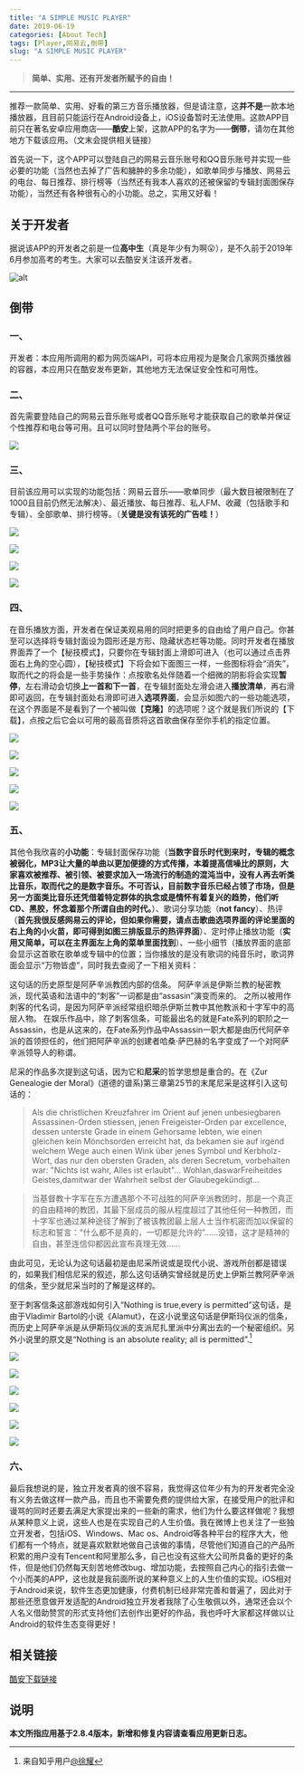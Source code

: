 ```yaml
---
title: "A SIMPLE MUSIC PLAYER"
date: 2019-06-19
categories: [About Tech]
tags: [Player,网易云,倒带]
slug: "A SIMPLE MUSIC PLAYER"
---
```


> **简单、实用、还有开发者所赋予的自由！**

<!--more-->

---

推荐一款简单、实用、好看的第三方音乐播放器，但是请注意，这**并不是**一款本地播放器，且目前只能运行在Android设备上，iOS设备暂时无法使用。这款APP目前只在著名安卓应用商店——**酷安**上架，这款APP的名字为——**倒带**，请勿在其他地方下载该应用。（文末会提供相关链接）

首先说一下，这个APP可以登陆自己的网易云音乐账号和QQ音乐账号并实现一些必要的功能（当然也去掉了广告和臃肿的多余功能），如歌单同步与播放、网易云的电台、每日推荐、排行榜等（当然还有我本人喜欢的还被保留的专辑封面图保存功能），当然还有各种很有心的小功能。总之，实用又好看！

## 关于开发者

据说该APP的开发者之前是一位**高中生**（真是年少有为啊😮），是不久前于2019年6月参加高考的考生。大家可以去酷安关注该开发者。

![alt](https://dawnblog-1300625500.cos.ap-guangzhou.myqcloud.com/images/20200323144112.png "开发者酷安主页")

## 倒带

### 一、

开发者：本应用所调用的都为网页端API，可将本应用视为是聚合几家网页播放器的容器，本应用只在酷安发布更新，其他地方无法保证安全性和可用性。

### 二、

首先需要登陆自己的网易云音乐账号或者QQ音乐账号才能获取自己的歌单并保证个性推荐和电台等可用。且可以同时登陆两个平台的账号。

![](https://dawnblog-1300625500.cos.ap-guangzhou.myqcloud.com/images/20200323144059.png)

### 三、

目前该应用可以实现的功能包括：网易云音乐——歌单同步（最大数目被限制在了1000且目前仍然无法解决）、最近播放、每日推荐、私人FM、收藏（包括歌手和专辑）、全部歌单、排行榜等。（**关键是没有该死的广告哇！**）

![](https://dawnblog-1300625500.cos.ap-guangzhou.myqcloud.com/images/20200323144105.png)

![](https://dawnblog-1300625500.cos.ap-guangzhou.myqcloud.com/images/20200323144107.png)

![](https://dawnblog-1300625500.cos.ap-guangzhou.myqcloud.com/images/20200323144108.png)

![](https://dawnblog-1300625500.cos.ap-guangzhou.myqcloud.com/images/20200323144106.png)

### 四、

在音乐播放方面，开发者在保证美观易用的同时把更多的自由给了用户自己。你甚至可以选择将专辑封面设为圆形还是方形、隐藏状态栏等功能。同时开发者在播放界面弄了一个【秘技模式】，只要你在专辑封面上滑即可进入（也可以通过点击界面右上角的空心圆），【秘技模式】下将会如下面图三一样，一些图标将会“消失”，取而代之的将会是一些手势操作：点按歌名处伴随着一个细微的阴影将会实现**暂停**，左右滑动会切换**上一首和下一首**，在专辑封面处左滑会进入**播放清单**，再右滑即可返回，在专辑封面处右滑即可进入**选项界面**，会显示如图六的一些功能选项，在这个界面是不是看到了一个被叫做【**克隆**】的选项呢？这个就是我们所说的【下载】，点按之后它会以可用的最高音质将这首歌曲保存至你手机的指定位置。

![](https://dawnblog-1300625500.cos.ap-guangzhou.myqcloud.com/images/20200323144113.png)

![](https://dawnblog-1300625500.cos.ap-guangzhou.myqcloud.com/images/20200323144111.png)

![](https://dawnblog-1300625500.cos.ap-guangzhou.myqcloud.com/images/20200323144103.png)

![](https://dawnblog-1300625500.cos.ap-guangzhou.myqcloud.com/images/20200323144102.png)

![](https://dawnblog-1300625500.cos.ap-guangzhou.myqcloud.com/images/20200323144104.png)

### 五、

其他令我欣喜的**小功能**：专辑封面保存功能（**当数字音乐时代到来时，专辑的概念被弱化，MP3让大量的单曲以更加便捷的方式传播，本着提高信噪比的原则，大家喜欢被推荐、被引领、被要求加入一场流行的制造的混沌当中，没有人再去听类比音乐，取而代之的是数字音乐。不可否认，目前数字音乐已经占领了市场，但是另一方面类比音乐还凭借着特定群体的执念或是情怀有着复兴的趋势，他们听CD、黑胶，怀念着那个所谓自由的时代。**）、歌词分享功能（**not fancy**）、热评（**首先我很反感网易云的评论，但如果你需要，请点击歌曲选项界面的评论里面的右上角的小火苗，即可得到如图三排版显示的热评界面**）、定时停止播放功能（**实用又简单，可以在主界面左上角的菜单里面找到**）、一些小细节（播放界面的底部会显示这首歌在歌单或专辑中的位置；当你播放的是没有歌词的纯音乐时，歌词界面会显示“万物皆虚”，同时我去查阅了一下相关资料：

这句话的历史原型是阿萨辛派教团内部的信条。 阿萨辛派是伊斯兰教的秘密教派，现代英语和法语中的“刺客”一词都是由“assasin”演变而来的。 之所以被用作刺客的代名词，是因为阿萨辛派经常组织暗杀伊斯兰教中其他教派和十字军中的高层人物。 在娱乐作品中，除了刺客信条，可能最出名的就是Fate系列的职阶之一Assassin，也是从这来的，在Fate系列作品中Assassin一职大都是由历代阿萨辛派的首领担任的，他们把阿萨辛派的创建者哈桑·萨巴赫的名字变成了一个对阿萨辛派领导人的称谓。

尼采的作品多次提到这句话，因为它和**尼采**的哲学思想是重合的。在《Zur Genealogie der Moral》(道德的谱系)第三章第25节的末尾尼采是这样引入这句话的：

> Als die christlichen Kreuzfahrer im Orient auf jenen unbesiegbaren Assassinen-Orden stiessen, jenen Freigeister-Orden par excellence, dessen unterste Grade in einem Gehorsame lebten, wie einen gleichen kein Mönchsorden erreicht hat, da bekamen sie auf irgend welchem Wege auch einen Wink über jenes Symbol und Kerbholz-Wort, das nur den obersten Graden, als deren Secretum, vorbehalten war: "Nichts ist wahr, Alles ist erlaubt"… Wohlan,daswarFreiheitdes Geistes,damitwar der Wahrheit selbst der Glaubegekündigt…

> 当基督教十字军在东方遭遇那个不可战胜的阿萨辛派教团时，那是一个真正的自由精神的教团，其最下层成员的服从程度超过了其他任何一种教团，而十字军也通过某种途径了解到了被该教团最上层人士当作机密而加以保留的标志和誓言：“什么都不是真的，一切都是允许的”……没错，这才是精神的自由，甚至连信仰都因此宣布真理无效……

由此可见，无论认为这句话最初是由尼采所说或是现代小说、游戏所创都是错误的，如果我们相信尼采的叙述，那么这句话确实曾经就是历史上伊斯兰教阿萨辛派的信条，至少就尼采当时的了解是这样的。

至于刺客信条这部游戏如何引入“Nothing is true,every is permitted”这句话，是由于Vladimir Bartol的小说《Alamut》，在这小说里这句话是伊斯玛仪派的信条，而历史上阿萨辛派是从伊斯玛仪派的支派尼扎里派中分离出去的一个秘密组织。另外小说里的原文是“Nothing is an absolute reality; all is permitted”.[^1]

[^1]: 来自知乎用户[@徐耀](https://www.zhihu.com/people/xuyao19941124?utm_source=wechat_session&utm_medium=social&utm_oi=796476437543673856)

![](https://dawnblog-1300625500.cos.ap-guangzhou.myqcloud.com/images/20200323144109.png)

![](https://dawnblog-1300625500.cos.ap-guangzhou.myqcloud.com/images/20200323144110.png)

![](https://dawnblog-1300625500.cos.ap-guangzhou.myqcloud.com/images/20200323144058.png)

![](https://dawnblog-1300625500.cos.ap-guangzhou.myqcloud.com/images/20200323144100.png)

![](https://dawnblog-1300625500.cos.ap-guangzhou.myqcloud.com/images/20200323144101.png)

![](https://dawnblog-1300625500.cos.ap-guangzhou.myqcloud.com/images/20200323144754.png)

### 六、

最后我想说的是，独立开发者真的很不容易，我觉得这位年少有为的开发者完全没有义务去做这样一款产品，而且也不需要免费的提供给大家，在接受用户的批评和谩骂的同时还要去满足大家提出来的一些新的需求，他们为什么要这样做呢？我想从某种意义上说，这些人也是在实现自己的人生价值。我在微博上也关注了一些独立开发者，包括iOS、Windows、Mac os、Android等各种平台的程序大大，他们都有一个特点，就是喜欢默默地做自己该做的事情，尽管他们知道自己的产品所积累的用户没有Tencent和阿里那么多，自己也没有这些大公司所具备的更好的条件，但是他们仍然每天刻苦地修改bug、增加功能，去按照自己内心的指引去做一个小而美的APP，这也就是我前面所说的某种意义上的人生价值的实现。iOS相对于Android来说，软件生态更加健康，付费机制已经非常完善和普遍了，因此对于那些还愿意做开发适配的Android独立开发者我除了心生敬佩以外，通常还会以个人名义借助赞赏的形式支持他们去创作出更好的作品，我也呼吁大家都这样做以让Android的软件生态变得更好！

## 相关链接

[酷安下载链接](https://www.coolapk.com/apk/com.kuss.rewind)

## 说明

**本文所指应用基于2.8.4版本，新增和修复内容请查看应用更新日志。**